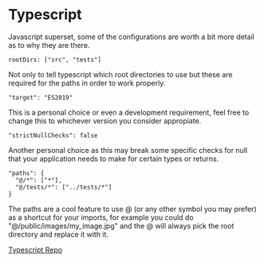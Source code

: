# Typescript

Javascript superset, some of the configurations are worth a bit more detail as to why they are there.

```
rootDirs: ["src", "tests"]
```
Not only to tell typescript which root directories to use but these are required for the paths in order to work properly.

```
"target": "ES2019"
```
This is a personal choice or even a development requirement, feel free to change this to whichever version you consider appropiate.

```
"strictNullChecks": false
```
Another personal choice as this may break some specific checks for null that your application needs to make for certain types or returns.

```
"paths": {
  "@/*": ["*"],
  "@/tests/*": ["../tests/*"]
}
```
The paths are a cool feature to use @ (or any other symbol you may prefer) as a shortcut for your imports, for example you could do "@/public/images/my_image.jpg" and the @ will always pick the root directory and replace it with it.

[Typescript Repo](https://www.npmjs.com/package/typescript)